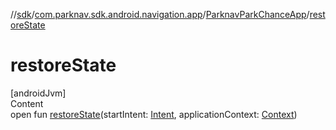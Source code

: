 //[sdk](../../../index.md)/[com.parknav.sdk.android.navigation.app](../index.md)/[ParknavParkChanceApp](index.md)/[restoreState](restore-state.md)



# restoreState  
[androidJvm]  
Content  
open fun [restoreState](restore-state.md)(startIntent: [Intent](https://developer.android.com/reference/kotlin/android/content/Intent.html), applicationContext: [Context](https://developer.android.com/reference/kotlin/android/content/Context.html))  



